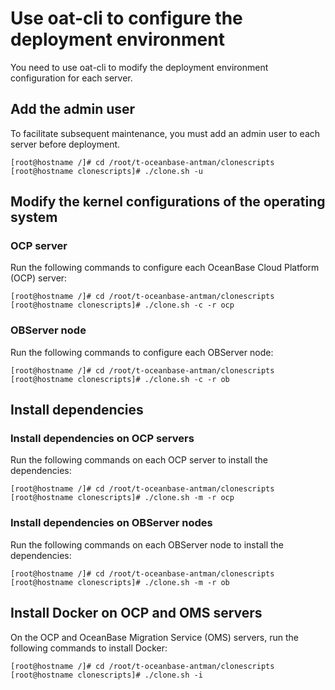 # Use oat-cli to configure the deployment environment

You need to use oat-cli to modify the deployment environment configuration for each server.

## Add the admin user

To facilitate subsequent maintenance, you must add an admin user to each server before deployment.

```shell
[root@hostname /]# cd /root/t-oceanbase-antman/clonescripts
[root@hostname clonescripts]# ./clone.sh -u
```

## Modify the kernel configurations of the operating system

### OCP server

Run the following commands to configure each OceanBase Cloud Platform (OCP) server:

```shell
[root@hostname /]# cd /root/t-oceanbase-antman/clonescripts
[root@hostname clonescripts]# ./clone.sh -c -r ocp
```

### OBServer node

Run the following commands to configure each OBServer node:

```shell
[root@hostname /]# cd /root/t-oceanbase-antman/clonescripts
[root@hostname clonescripts]# ./clone.sh -c -r ob
```

## Install dependencies

### Install dependencies on OCP servers

Run the following commands on each OCP server to install the dependencies:

```shell
[root@hostname /]# cd /root/t-oceanbase-antman/clonescripts
[root@hostname clonescripts]# ./clone.sh -m -r ocp
```

### Install dependencies on OBServer nodes

Run the following commands on each OBServer node to install the dependencies:

```shell
[root@hostname /]# cd /root/t-oceanbase-antman/clonescripts
[root@hostname clonescripts]# ./clone.sh -m -r ob
```

## Install Docker on OCP and OMS servers

On the OCP and OceanBase Migration Service (OMS) servers, run the following commands to install Docker:

```shell
[root@hostname /]# cd /root/t-oceanbase-antman/clonescripts
[root@hostname clonescripts]# ./clone.sh -i
```
